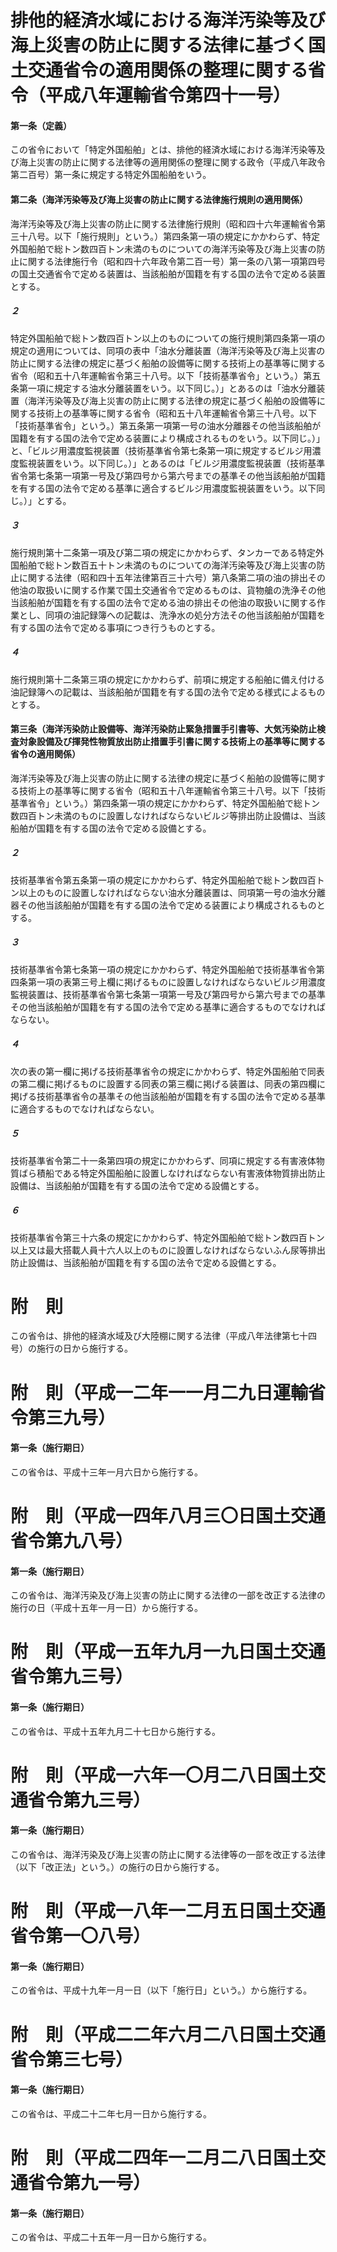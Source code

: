 # 排他的経済水域における海洋汚染等及び海上災害の防止に関する法律に基づく国土交通省令の適用関係の整理に関する省令（平成八年運輸省令第四十一号）
#### 第一条（定義）
この省令において「特定外国船舶」とは、排他的経済水域における海洋汚染等及び海上災害の防止に関する法律等の適用関係の整理に関する政令（平成八年政令第二百号）第一条に規定する特定外国船舶をいう。
#### 第二条（海洋汚染等及び海上災害の防止に関する法律施行規則の適用関係）
海洋汚染等及び海上災害の防止に関する法律施行規則（昭和四十六年運輸省令第三十八号。以下「施行規則」という。）第四条第一項の規定にかかわらず、特定外国船舶で総トン数四百トン未満のものについての海洋汚染等及び海上災害の防止に関する法律施行令（昭和四十六年政令第二百一号）第一条の八第一項第四号の国土交通省令で定める装置は、当該船舶が国籍を有する国の法令で定める装置とする。
##### ２
特定外国船舶で総トン数四百トン以上のものについての施行規則第四条第一項の規定の適用については、同項の表中「油水分離装置（海洋汚染等及び海上災害の防止に関する法律の規定に基づく船舶の設備等に関する技術上の基準等に関する省令（昭和五十八年運輸省令第三十八号。以下「技術基準省令」という。）第五条第一項に規定する油水分離装置をいう。以下同じ。）」とあるのは「油水分離装置（海洋汚染等及び海上災害の防止に関する法律の規定に基づく船舶の設備等に関する技術上の基準等に関する省令（昭和五十八年運輸省令第三十八号。以下「技術基準省令」という。）第五条第一項第一号の油水分離器その他当該船舶が国籍を有する国の法令で定める装置により構成されるものをいう。以下同じ。）」と、「ビルジ用濃度監視装置（技術基準省令第七条第一項に規定するビルジ用濃度監視装置をいう。以下同じ。）」とあるのは「ビルジ用濃度監視装置（技術基準省令第七条第一項第一号及び第四号から第六号までの基準その他当該船舶が国籍を有する国の法令で定める基準に適合するビルジ用濃度監視装置をいう。以下同じ。）」とする。
##### ３
施行規則第十二条第一項及び第二項の規定にかかわらず、タンカーである特定外国船舶で総トン数百五十トン未満のものについての海洋汚染等及び海上災害の防止に関する法律（昭和四十五年法律第百三十六号）第八条第二項の油の排出その他油の取扱いに関する作業で国土交通省令で定めるものは、貨物艙の洗浄その他当該船舶が国籍を有する国の法令で定める油の排出その他油の取扱いに関する作業とし、同項の油記録簿への記載は、洗浄水の処分方法その他当該船舶が国籍を有する国の法令で定める事項につき行うものとする。
##### ４
施行規則第十二条第三項の規定にかかわらず、前項に規定する船舶に備え付ける油記録簿への記載は、当該船舶が国籍を有する国の法令で定める様式によるものとする。
#### 第三条（海洋汚染防止設備等、海洋汚染防止緊急措置手引書等、大気汚染防止検査対象設備及び揮発性物質放出防止措置手引書に関する技術上の基準等に関する省令の適用関係）
海洋汚染等及び海上災害の防止に関する法律の規定に基づく船舶の設備等に関する技術上の基準等に関する省令（昭和五十八年運輸省令第三十八号。以下「技術基準省令」という。）第四条第一項の規定にかかわらず、特定外国船舶で総トン数四百トン未満のものに設置しなければならないビルジ等排出防止設備は、当該船舶が国籍を有する国の法令で定める設備とする。
##### ２
技術基準省令第五条第一項の規定にかかわらず、特定外国船舶で総トン数四百トン以上のものに設置しなければならない油水分離装置は、同項第一号の油水分離器その他当該船舶が国籍を有する国の法令で定める装置により構成されるものとする。
##### ３
技術基準省令第七条第一項の規定にかかわらず、特定外国船舶で技術基準省令第四条第一項の表第三号上欄に掲げるものに設置しなければならないビルジ用濃度監視装置は、技術基準省令第七条第一項第一号及び第四号から第六号までの基準その他当該船舶が国籍を有する国の法令で定める基準に適合するものでなければならない。
##### ４
次の表の第一欄に掲げる技術基準省令の規定にかかわらず、特定外国船舶で同表の第二欄に掲げるものに設置する同表の第三欄に掲げる装置は、同表の第四欄に掲げる技術基準省令の基準その他当該船舶が国籍を有する国の法令で定める基準に適合するものでなければならない。
##### ５
技術基準省令第二十一条第四項の規定にかかわらず、同項に規定する有害液体物質ばら積船である特定外国船舶に設置しなければならない有害液体物質排出防止設備は、当該船舶が国籍を有する国の法令で定める設備とする。
##### ６
技術基準省令第三十六条の規定にかかわらず、特定外国船舶で総トン数四百トン以上又は最大搭載人員十六人以上のものに設置しなければならないふん尿等排出防止設備は、当該船舶が国籍を有する国の法令で定める設備とする。
# 附　則
この省令は、排他的経済水域及び大陸棚に関する法律（平成八年法律第七十四号）の施行の日から施行する。
# 附　則（平成一二年一一月二九日運輸省令第三九号）
#### 第一条（施行期日）
この省令は、平成十三年一月六日から施行する。
# 附　則（平成一四年八月三〇日国土交通省令第九八号）
#### 第一条（施行期日）
この省令は、海洋汚染及び海上災害の防止に関する法律の一部を改正する法律の施行の日（平成十五年一月一日）から施行する。
# 附　則（平成一五年九月一九日国土交通省令第九三号）
#### 第一条（施行期日）
この省令は、平成十五年九月二十七日から施行する。
# 附　則（平成一六年一〇月二八日国土交通省令第九三号）
#### 第一条（施行期日）
この省令は、海洋汚染及び海上災害の防止に関する法律等の一部を改正する法律（以下「改正法」という。）の施行の日から施行する。
# 附　則（平成一八年一二月五日国土交通省令第一〇八号）
#### 第一条（施行期日）
この省令は、平成十九年一月一日（以下「施行日」という。）から施行する。
# 附　則（平成二二年六月二八日国土交通省令第三七号）
#### 第一条（施行期日）
この省令は、平成二十二年七月一日から施行する。
# 附　則（平成二四年一二月二八日国土交通省令第九一号）
#### 第一条（施行期日）
この省令は、平成二十五年一月一日から施行する。
